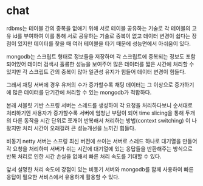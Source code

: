 # chat

rdbms는 테이블 간의 중복을 없애기 위해 서로 테이블 공유하는 기술로 각 테이블의 고유 id를 부여하여 이를 통해 서로 공유하는 기술로 중복이 없고 데이터 변경이 쉽다는 장점이 있지만
데이터를 찾을 때 여러 테이블을 타기 때문에 성능면에서 아쉬움이 있다.

mongodb는 스크립트 형태로 정보들을 저장하며 각 스크립트에 중복되는 정보도 포함되어있어 데이터 검색시 훌륭한 성능을 보여주어 많은 데이터를 짧은 시간에 처리할 수 있지만 각 스크립트
간의 중복이 많아 일관성 유지가 힘들어 데이터 변경이 힘들다.

그래서 채팅 서버에 경우 유저의 수가 증가할수록 채팅 데이터는 그 이상으로 증가하기에 많은 데이터를 단기간에 처리할 수 있는 mongodb가 적합하다.

본래 서블릿 기반 스프링 서버는 스레드를 생성하여 각 요청을 처리하다보니 순서대로 처리하기엔 사용자가 증가할수록 서버에 엄청난 부담이 되어 time slicing을 통해 두개의 다른 동작을
시간 단위로 쪼개어 반복해서 처리하는 방법(context switching) 이 나왔지만 처리 시간이 오래걸려 큰 성능개선을 느끼긴 힘들다.

비동기 netty 서버는 스프링 최신 버전에 쓰이는 서버로 스레드 하나로 대기열을 만들어 각 요청을 처리하며 서버가 쉬는 시간에 대기열에 있는 응답들을 반환해주는 방식으로 반복 처리로 인한
시간 손실을 없애서 빠른 처리 속도를 기대할 수 있다.

앞서 설명한 처리 속도에 강점이 있는 비동기 서버와 mongodb를 함께 사용하여 빠른 응답이 필요한 서비스에서 유용하게 활용할 수 있다.
